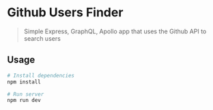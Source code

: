 # Github Users Finder

> Simple Express, GraphQL, Apollo app that uses the Github API to search users

## Usage

```bash
# Install dependencies 
npm install

# Run server
npm run dev
```